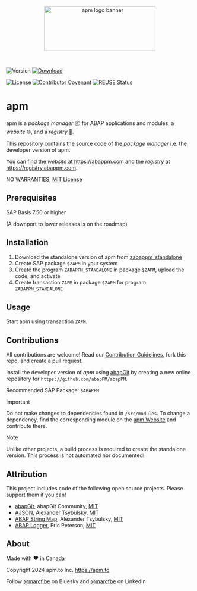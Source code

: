 <div align="center">
  <picture>
    <img width="300" height="120" alt="apm logo banner" src="https://github.com/abapPM/abapPM/blob/main/img/apm_banner.png?raw=true&ver=1.0.0">
  </picture>
  <p>&nbsp;</p>
</div>

![Version](https://img.shields.io/endpoint?url=https://shield.abappm.com/github/abapPM/abapPM/src/core/zif_abappm_version.intf.abap/c_version&label=Version&color=blue)
[![Download](https://img.shields.io/badge/Download-Click_Here-blue)](https://github.com/abapPM/abapPM/build/zabappm_standalone.prog.abap)

[![License](https://img.shields.io/github/license/abapPM/abapPM?label=License&color=success)](LICENSE)
[![Contributor Covenant](https://img.shields.io/badge/Contributor%20Covenant-2.1-4baaaa.svg?color=success)](https://github.com/abapPM/.github/blob/main/CODE_OF_CONDUCT.md)
[![REUSE Status](https://api.reuse.software/badge/github.com/abapPM/abapPM)](https://api.reuse.software/info/github.com/abapPM/abapPM)

# apm

apm is a *package manager* 📦 for ABAP applications and modules, a *website* 🌐, and a *registry* 📑.

This repository contains the source code of the *package manager* i.e. the developer version of apm. 

You can find the *website* at https://abappm.com and the *registry* at https://registry.abappm.com.

NO WARRANTIES, [MIT License](LICENSE)

## Prerequisites

SAP Basis 7.50 or higher

(A downport to lower releases is on the roadmap)

## Installation

1. Download the standalone version of apm from [zabappm_standalone](https://github.com/abapPM/abapPM/build/zabappm_standalone.prog.abap)
1. Create SAP package `$ZAPM` in your system
1. Create the program `ZABAPPM_STANDALONE` in package `$ZAPM`, upload the code, and activate
1. Create transaction `ZAPM` in package `$ZAPM` for program `ZABAPPM_STANDALONE`

## Usage

Start apm using transaction `ZAPM`.

## Contributions

All contributions are welcome! Read our [Contribution Guidelines](https://github.com/abapPM/abapPM/blob/main/CONTRIBUTING.md), fork this repo, and create a pull request.

Install the developer version of *apm* using [abapGit](https://github.com/abapGit/abapGit) by creating a new online repository for `https://github.com/abapPM/abapPM`.

Recommended SAP Package: `$ABAPPM`

> [!IMPORTANT]
> Do not make changes to dependencies found in `/src/modules`. To change a dependency, find the corresponding module on the [apm Website](https://abappm.com) and contribute there.

> [!NOTE]
> Unlike other projects, a build process is required to create the standalone version. This process is not automated nor documented!

## Attribution

This project includes code of the following open source projects. Please support them if you can!

- [abapGit](https://github.com/abapGit/abapGit), abapGit Community, [MIT](https://github.com/abapGit/abapGit/blob/main/LICENSE)
- [AJSON](https://github.com/sbcgua/ajson), Alexander Tsybulsky, [MIT](https://github.com/sbcgua/ajson/blob/main/LICENSE)
- [ABAP String Map](https://github.com/sbcgua/abap-string-map), Alexander Tsybulsky, [MIT](https://github.com/sbcgua/abap-string-map/blob/main/LICENSE)
- [ABAP Logger](https://github.com/ABAP-Logger/ABAP-Logger), Eric Peterson, [MIT](https://github.com/ABAP-Logger/ABAP-Logger/blob/main/LICENSE)

## About

Made with ❤ in Canada

Copyright 2024 apm.to Inc. <https://apm.to>

Follow [@marcf.be](https://bsky.app/profile/marcf.be) on Bluesky and [@marcfbe](https://linkedin.com/in/marcfbe) on LinkedIn

